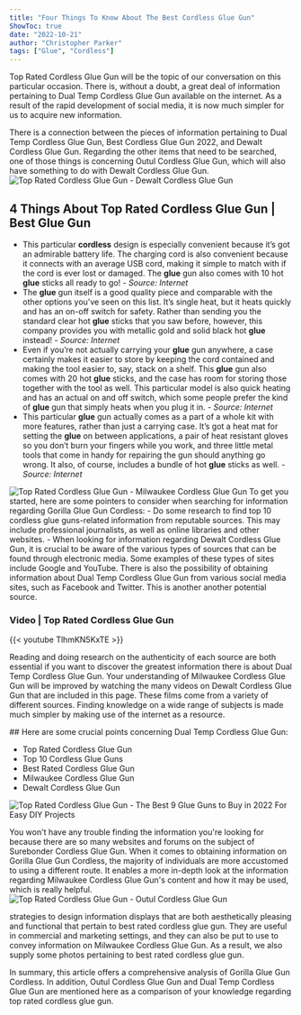 ```yaml
---
title: "Four Things To Know About The Best Cordless Glue Gun"
ShowToc: true 
date: "2022-10-21"
author: "Christopher Parker" 
tags: ["Glue", "Cordless"]
---
```


Top Rated Cordless Glue Gun will be the topic of our conversation on this particular occasion. There is, without a doubt, a great deal of information pertaining to Dual Temp Cordless Glue Gun available on the internet. As a result of the rapid development of social media, it is now much simpler for us to acquire new information.

There is a connection between the pieces of information pertaining to Dual Temp Cordless Glue Gun, Best Cordless Glue Gun 2022, and Dewalt Cordless Glue Gun. Regarding the other items that need to be searched, one of those things is concerning Outul Cordless Glue Gun, which will also have something to do with Dewalt Cordless Glue Gun.
<img loading="lazy" src="https://damasklove.com/wp-content/uploads/2016/10/IMG_9665-768x1069.jpg" onerror="this.onerror=null;this.src='https://blogger.googleusercontent.com/img/a/AVvXsEhe7F7TRXHtjiKvHb5vS7DmnxvpHiDyoYyYvm1nHB3Qp2_w3BnM6A2eq4v7FYxCC9bfZt3a9vIMtAYEKUiaDQbHMg-ViyGmRIj39MLp0bGFfgfYw1Dc9q_H-T0wiTm3l0Uq42dETrN9eC8aGJ9_IORZsxST1AcLR7np1koOfcc7tnHa4S8Mwz_xD9d0=s16000';" alt="Top Rated Cordless Glue Gun - Dewalt Cordless Glue Gun" >

## 4 Things About Top Rated Cordless Glue Gun | Best Glue Gun
-   This particular **cordless** design is especially convenient because it’s got an admirable battery life. The charging cord is also convenient because it connects with an average USB cord, making it simple to match with if the cord is ever lost or damaged. The **glue** gun also comes with 10 hot **glue** sticks all ready to go! - <cite>Source: Internet</cite>
-   The **glue** gun itself is a good quality piece and comparable with the other options you’ve seen on this list. It’s single heat, but it heats quickly and has an on-off switch for safety. Rather than sending you the standard clear hot **glue** sticks that you saw before, however, this company provides you with metallic gold and solid black hot **glue** instead! - <cite>Source: Internet</cite>
-   Even if you’re not actually carrying your **glue** gun anywhere, a case certainly makes it easier to store by keeping the cord contained and making the tool easier to, say, stack on a shelf. This **glue** gun also comes with 20 hot **glue** sticks, and the case has room for storing those together with the tool as well. This particular model is also quick heating and has an actual on and off switch, which some people prefer the kind of **glue** gun that simply heats when you plug it in. - <cite>Source: Internet</cite>
-   This particular **glue** gun actually comes as a part of a whole kit with more features, rather than just a carrying case. It’s got a heat mat for setting the **glue** on between applications, a pair of heat resistant gloves so you don’t burn your fingers while you work, and three little metal tools that come in handy for repairing the gun should anything go wrong. It also, of course, includes a bundle of hot **glue** sticks as well. - <cite>Source: Internet</cite>


<img loading="lazy" src="https://s8580.pcdn.co/wp-content/uploads/2014/03/Milwaukee-2641-20-M18-Cordless-Caulk-and-Adhesive-Gun-In-Use-2.jpg" onerror="this.onerror=null;this.src='https://blogger.googleusercontent.com/img/a/AVvXsEhe7F7TRXHtjiKvHb5vS7DmnxvpHiDyoYyYvm1nHB3Qp2_w3BnM6A2eq4v7FYxCC9bfZt3a9vIMtAYEKUiaDQbHMg-ViyGmRIj39MLp0bGFfgfYw1Dc9q_H-T0wiTm3l0Uq42dETrN9eC8aGJ9_IORZsxST1AcLR7np1koOfcc7tnHa4S8Mwz_xD9d0=s16000';" alt="Top Rated Cordless Glue Gun - Milwaukee Cordless Glue Gun" >
To get you started, here are some pointers to consider when searching for information regarding Gorilla Glue Gun Cordless:
- Do some research to find top 10 cordless glue guns-related information from reputable sources. This may include professional journalists, as well as online libraries and other websites.
- When looking for information regarding Dewalt Cordless Glue Gun, it is crucial to be aware of the various types of sources that can be found through electronic media. Some examples of these types of sites include Google and YouTube. There is also the possibility of obtaining information about Dual Temp Cordless Glue Gun from various social media sites, such as Facebook and Twitter. This is another another potential source.

### Video | Top Rated Cordless Glue Gun
{{< youtube TlhmKN5KxTE >}} 


Reading and doing research on the authenticity of each source are both essential if you want to discover the greatest information there is about Dual Temp Cordless Glue Gun.
Your understanding of Milwaukee Cordless Glue Gun will be improved by watching the many videos on Dewalt Cordless Glue Gun that are included in this page. These films come from a variety of different sources. Finding knowledge on a wide range of subjects is made much simpler by making use of the internet as a resource.
<script async="async" data-cfasync="false" src="//normallydemandedalter.com/fe63df3c5408708b15d8dc3d9b206b31/invoke.js"></script>
<div id="container-fe63df3c5408708b15d8dc3d9b206b31"></div>
## Here are some crucial points concerning Dual Temp Cordless Glue Gun:

- Top Rated Cordless Glue Gun
- Top 10 Cordless Glue Guns
- Best Rated Cordless Glue Gun
- Milwaukee Cordless Glue Gun
- Dewalt Cordless Glue Gun

 <img loading="lazy" src="https://s8580.pcdn.co/wp-content/uploads/2014/01/Milwaukee-2646-22CT-M18-2-Speed-Grease-Gun-Kit-In-Use-5-416x416.jpg" onerror="this.onerror=null;this.src='https://blogger.googleusercontent.com/img/a/AVvXsEhe7F7TRXHtjiKvHb5vS7DmnxvpHiDyoYyYvm1nHB3Qp2_w3BnM6A2eq4v7FYxCC9bfZt3a9vIMtAYEKUiaDQbHMg-ViyGmRIj39MLp0bGFfgfYw1Dc9q_H-T0wiTm3l0Uq42dETrN9eC8aGJ9_IORZsxST1AcLR7np1koOfcc7tnHa4S8Mwz_xD9d0=s16000';" alt="Top Rated Cordless Glue Gun - The Best 9 Glue Guns to Buy in 2022 For Easy DIY Projects" >

You won't have any trouble finding the information you're looking for because there are so many websites and forums on the subject of Surebonder Cordless Glue Gun.
When it comes to obtaining information on Gorilla Glue Gun Cordless, the majority of individuals are more accustomed to using a different route. It enables a more in-depth look at the information regarding Milwaukee Cordless Glue Gun's content and how it may be used, which is really helpful.
<img loading="lazy" src="https://mobileimages.lowes.com/product/converted/692042/692042006517.jpg" onerror="this.onerror=null;this.src='https://blogger.googleusercontent.com/img/a/AVvXsEhe7F7TRXHtjiKvHb5vS7DmnxvpHiDyoYyYvm1nHB3Qp2_w3BnM6A2eq4v7FYxCC9bfZt3a9vIMtAYEKUiaDQbHMg-ViyGmRIj39MLp0bGFfgfYw1Dc9q_H-T0wiTm3l0Uq42dETrN9eC8aGJ9_IORZsxST1AcLR7np1koOfcc7tnHa4S8Mwz_xD9d0=s16000';" alt="Top Rated Cordless Glue Gun - Outul Cordless Glue Gun" >

strategies to design information displays that are both aesthetically pleasing and functional that pertain to best rated cordless glue gun. They are useful in commercial and marketing settings, and they can also be put to use to convey information on Milwaukee Cordless Glue Gun. As a result, we also supply some photos pertaining to best rated cordless glue gun.

In summary, this article offers a comprehensive analysis of Gorilla Glue Gun Cordless. In addition, Outul Cordless Glue Gun and Dual Temp Cordless Glue Gun are mentioned here as a comparison of your knowledge regarding top rated cordless glue gun.

	

